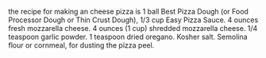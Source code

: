 the recipe for making an cheese pizza is 
1 ball Best Pizza Dough (or Food Processor Dough or Thin Crust Dough),
1/3 cup Easy Pizza Sauce.
4 ounces fresh mozzarella cheese.
4 ounces (1 cup) shredded mozzarella cheese.
1/4 teaspoon garlic powder.
1 teaspoon dried oregano.
Kosher salt.
Semolina flour or cornmeal, for dusting the pizza peel.